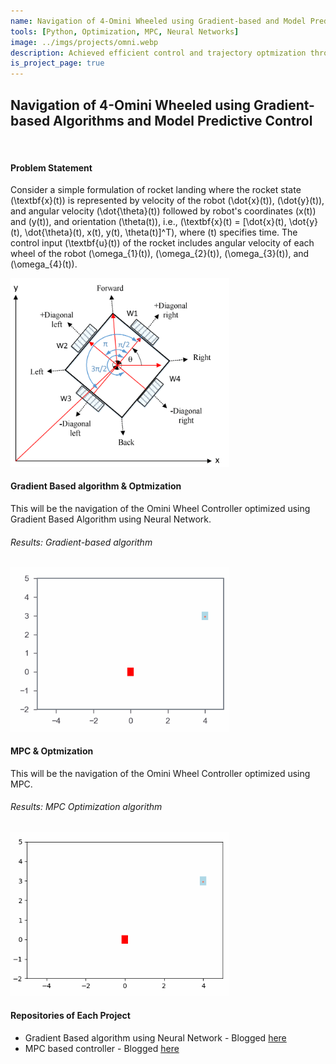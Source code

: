 ```yaml
---
name: Navigation of 4-Omini Wheeled using Gradient-based and Model Predictive Control
tools: [Python, Optimization, MPC, Neural Networks]
image: ../imgs/projects/omni.webp
description: Achieved efficient control and trajectory optmization through MPC.
is_project_page: true
---
```



## Navigation of 4-Omini Wheeled using Gradient-based Algorithms and Model Predictive Control
<br>

#### **Problem Statement**
<html>
<head>  
<meta charset="UTF-8">
<meta name="viewport" content="width=device-width, initial-scale=1.0">
<style>
@media only screen and (max-width: 1000px) {
        .math-content {
                display: none; /* Hide math-content for smaller screens */
            }
}
</style>
<script async="" src="https://cdnjs.cloudflare.com/ajax/libs/mathjax/2.7.4/MathJax.js?config=TeX-MML-AM_CHTML" type="text/javascript">
</script>
</head>
<body>

Consider a simple formulation of rocket landing where the rocket state \(\textbf{x}(t)\) is represented by velocity of the robot \(\dot{x}(t)\), \(\dot{y}(t)\), and angular velocity \(\dot{\theta}(t)\) followed by robot's coordinates \(x(t)\) and \(y(t)\), and orientation \(\theta(t)\), i.e., \(\textbf{x}(t) = [\dot{x}(t), \dot{y}(t), \dot{\theta}(t), x(t), y(t), \theta(t)]^T\), where \(t\) specifies time. The control input \(\textbf{u}(t)\) of the rocket includes angular velocity of each wheel of the robot \(\omega_{1}(t)\), \(\omega_{2}(t)\), \(\omega_{3}(t)\), and \(\omega_{4}(t)\).

</body>
</html>

<img src="../imgs/projects/omni_ps.png" alt="drawing" width="350"/>

#### **Gradient Based algorithm & Optmization**

<html>
<head>  
 <script async="" src="https://cdnjs.cloudflare.com/ajax/libs/mathjax/2.7.4/MathJax.js?config=TeX-MML-AM_CHTML" type="text/javascript">
 </script>
</head>
<body>
<div class="math-content">
<b>Problem Statement: </b>
The optimization problem is now formulated as

\[
\begin{aligned}
\min_{w} \quad & \quad ||x(T)||^2 \\
\quad & \quad \dot{x}(t) = \frac{\text{rwheel}}{2}\left(-\sin(\theta+\pi/4)\omega_{1}(t)-\sin(\theta+3\pi/4)\omega_{2}(t)-\sin(\theta+5\pi/4)\omega_{3}(t)-\sin(\theta+7\pi/4)\omega_{4}(t)\right) \\
\quad & \quad \dot{y}(t) = \frac{\text{rwheel}}{2}\left(\cos(\theta+\pi/4)\omega_{1}(t)+\cos(\theta+3\pi/4)\omega_{2}(t)+\cos(\theta+5\pi/4)\omega_{3}(t)+\cos(\theta+7\pi/4)\omega_{4}(t)\right) \\
\quad & \quad \dot{\theta}(t) =  \frac{\text{rwheel}}{2}\left( \frac{1}{2\text{rRobot}}\omega_{1}(t)+\frac{1}{2\text{rRobot}}\omega_{2}(t)+\frac{1}{2\text{rRobot}}\omega_{3}(t)+\frac{1}{2\text{rRobot}}\omega_{4}(t)\right), \\
\quad & \quad x(t+1) = x(t) + \dot{x}(t) \Delta t, \\
\quad & \quad y(t+1) = y(t) + \dot{y}(t) \Delta t, \\
\quad & \quad \theta(t+1) = \theta(t) + \dot{\theta}(t) \Delta t \\
\quad & \quad \text{u}(t) = \pi_{w}(\textbf{x}(t)), ~\forall t=1,...,T-1
\end{aligned}
\]

While this problem is constrained, it is easy to see that the objective function can be expressed as a function of \(\textbf{x}(T-1)\) and \(\textbf{u}(T-1)\), where \(\textbf{x}(T-1)\) as a function of \(\textbf{x}(T-2)\) and \(\textbf{u}(T-2)\), and so on. Thus it is essentially an unconstrained problem with respect to \(w\).
</div>
</body>
</html>
This will be the navigation of the Omini Wheel Controller optimized using Gradient Based Algorithm using Neural Network.

###### Results: Gradient-based algorithm

<img src="../imgs/projects/OminiWheel_Gradient.gif" alt="Animated GIF" width="350"> <br>

#### **MPC & Optmization**
<html>
<head>  
 <script async="" src="https://cdnjs.cloudflare.com/ajax/libs/mathjax/2.7.4/MathJax.js?config=TeX-MML-AM_CHTML" type="text/javascript">
 </script>
</head>
<body>
<div class="math-content">
<b>Problem Statement: </b>
Using taylor's series, linearized dynamics is passed into MPC algorithm of the dynamics \(f(\textbf{x},u(t))\) at the current state \(\textbf{x}_0\) and zero control input.

\[ A = \nabla_x f = \left[\begin{array}{llll}
        1 & 0 & 0 & 0 & 0 & 0\\
        0 & 1 & 0 & 0 & 0 & 0\\
        0 & 0 & 1 & 0 & 0 & 0\\
        \Delta t & 0 & 0 & 1 & 0 & 0\\
        0 & \Delta t & 0 & 0 & 1 & 0\\
        0 & 0 & \Delta t & 0 & 0 & 1\\ 
        \end{array}\right] \]

and

\[ B = \nabla_u f = \left[\begin{array}{llll}
-\sin(\theta+\pi/4) & -\sin(\theta+3\pi/4) & -\sin(\theta+5\pi/4) & -\sin(\theta+7\pi/4) \\
\cos(\theta+\pi/4) & \cos(\theta+3\pi/4) & \cos(\theta+5\pi/4) & \cos(\theta+7\pi/4) \\
\frac{1}{2*rRobot} & \frac{1}{2*rRobot} & \frac{1}{2*rRobot} & \frac{1}{2*rRobot} \\
0 & 0 & 0 & 0  \\
0 & 0 & 0 & 0 \\
0 & 0 & 0 & 0 
\end{array}\right] \]

Then we have

\[ f(\textbf{x},u) \approx f(\textbf{x}_0,0) + A(\textbf{x}-\textbf{x}_0) + Bu \]

\[ f(\textbf{x},u) \approx A\textbf{x} + Bu \]
</div>

</body>
</html>
This will be the navigation of the Omini Wheel Controller optimized using MPC.

###### Results: MPC Optimization algorithm

<img src="../imgs/projects/OminiMovement_MPC.gif" alt="Animated GIF" width="350"> <br>


#### **Repositories of Each Project**

- Gradient Based algorithm using Neural Network - Blogged [here](https://github.com/naren200/DesignOptimization/blob/master/Project%201/Project%201%20Updated%20Gradient.ipynb)
- MPC based controller - Blogged [here](https://github.com/naren200/DesignOptimization/blob/master/Project%202/Project%202%20MPC%20.ipynb)
